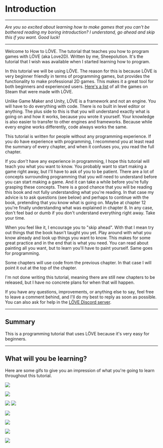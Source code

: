 # Introduction

___

*Are you so excited about learning how to make games that you can't be bothered reading my boring introduction? I understand, go ahead and skip this if you want. Good luck!*

___

Welcome to How to LÖVE. The tutorial that teaches you how to program games with LÖVE (aka Love2D). Written by me, Sheepolution. It's the tutorial that I wish was available when I started learning how to program.

In this tutorial we will be using LÖVE. The reason for this is because LÖVE is very beginner friendly in terms of programming games, but provides the functionality to make professional 2D games. This makes it a great tool for both beginners and experienced users. [Here's a list](https://store.steampowered.com/curator/32659238-L%C3%96VE-Games/) of all the games on Steam that were made with LÖVE.

Unlike Game Maker and Unity, LÖVE is a framework and not an engine. You will have to do everything with code. There is no built in level editor or anything. The plus side to this is that you will understand exactly what is going on and how it works, because you wrote it yourself. Your knowledge is also easier to transfer to other engines and frameworks. Because while every engine works differently, code always works the same.

This tutorial is written for people without any programming experience. If you do have experience with programming, I recommend you at least read the summary of every chapter, and when it confuses you, you read the full chapter.

If you *don't* have any experience in programming, I hope this tutorial will teach you what you want to know. You probably want to start making a game right away, but I'll have to ask of you to be patient. There are a lot of concepts surrounding programming that you will need to understand before you can start making a game. And it can take a while before you're fully grasping these concepts. There is a good chance that you will be reading this book and not fully understanding what you're reading. In that case my advice is to ask questions (see below) and perhaps to continue with the book, pretending that you know what is going on. Maybe at chapter 12 you're finally understanding what was explained in chapter 8. In any case, don't feel bad or dumb if you don't understand everything right away. Take your time. 

When you feel like it, I encourage you to "skip ahead". With that I mean try out things that the book hasn't taught you yet. Play around with what you know already and look up things you want to know. This makes for some great practice and in the end that is what you need. You can read about painting all you want, but to learn you'll have to paint yourself. Same goes for programming.

Some chapters will use code from the previous chapter. In that case I will point it out at the top of the chapter.

I'm not done writing this tutorial, meaning there are still new chapters to be released, but I have no concrete plans for when that will happen.

If you have any questions, improvements, or anything else to say, feel free to leave a comment behind, and I'll do my best to reply as soon as possible. You can also ask for help in the [LÖVE Discord server](https://discord.gg/MHtXaxQ).

___

## Summary

This is a programming tutorial that uses LÖVE because it's very easy for beginners.

___

## What will you be learning?

Here are some gifs to give you an impression of what you're going to learn throughout this tutorial.

![](/images/book/14/demo.gif)

![](/images/book/16/following_circle_distance.gif)

![](/images/book/17/jump_help.png) ![](/images/book/17/jump.gif)

![](/images/book/18/tile-move-2.gif)

![](/images/book/22/splitscreen.gif)

![](/images/book/23/box_wall_good.gif)

![](/images/book/24/jumping.gif)
